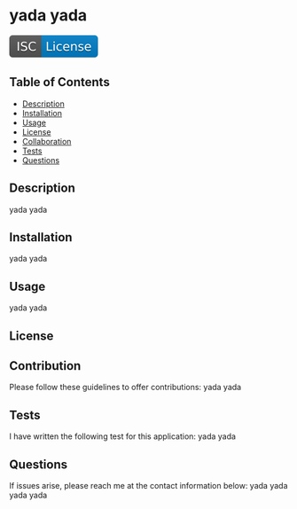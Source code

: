 # yada yada
  
  ![ISC](/assets/isc.svg)

  ## Table of Contents
  - [Description](#description)
  - [Installation](#installation)
  - [Usage](#usage)
  - [License](#license)
  - [Collaboration](#collaboration)
  - [Tests](#tests)
  - [Questions](#questions)

  ## Description
  yada yada

  ## Installation
  yada yada
  
  ## Usage
  yada yada
  
  ## License


  ## Contribution
  Please follow these guidelines to offer contributions:
  yada yada

  ## Tests
  I have written the following test for this application:
  yada yada

  ## Questions
  If issues arise, please reach me at the contact information below:
  yada yada
  yada yada
